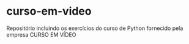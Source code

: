 # curso-em-video
Repositório incluindo os exercícios do curso de Python fornecido pela empresa CURSO EM VÍDEO

